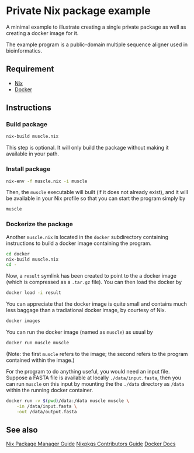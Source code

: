 # Private Nix package example

A minimal example to illustrate creating a single private package
as well as creating a docker image for it.

The example program is a public-domain multiple sequence aligner used in
bioinformatics.


## Requirement

- [Nix](https://nixos.org/nix/download.html)
- [Docker](https://docs.docker.com/engine/installation/)


## Instructions

### Build package

```bash
nix-build muscle.nix
```

This step is optional. It will only build the package without making it
available in your path.

### Install package

```bash
nix-env -f muscle.nix -i muscle
```

Then, the `muscle` executable will built (if it does not already exist), and it
will be available in your Nix profile so that
you can start the program simply by

```bash
muscle
```

### Dockerize the package

Another `muscle.nix` is located in the `docker` subdirectory containing
instructions to build a docker image containing the program.

```bash
cd docker
nix-build muscle.nix
cd -
```

Now, a `result` symlink has been created to point to the a docker image (which is compressed as a `.tar.gz` file). You can then load the docker by

```bash
docker load -i result
```

You can appreciate that the docker image is quite small and contains much
less baggage than a tradiational docker image, by courtesy of Nix.

```bash
docker images
```

You can run the docker image (named as `muscle`) as usual by

```bash
docker run muscle muscle
```

(Note: the first `muscle` refers to the image; the second refers to the
program contained within the image.)

For the program to do anything useful, you would need an input file. Suppose
a FASTA file is available at locally `./data/input.fasta`, then you can run
`muscle` on this input by mounting the the `./data` directory as `/data` within
the running docker container.

```bash
docker run -v $(pwd)/data:/data muscle muscle \
	-in /data/input.fasta \
	-out /data/output.fasta
```

## See also

[Nix Package Manager Guide](http://nixos.org/nix/manual/)
[Nixpkgs Contributors Guide](http://nixos.org/nixpkgs/manual/)
[Docker Docs](https://docs.docker.com)

